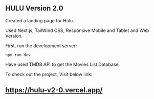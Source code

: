 ## HULU Version 2.0

Created a landing page for Hulu.

Used Next.js, TailWind CSS, Responsive Mobile and Tablet and Web Version.

First, run the development server:

```
npm run dev
```

Have used TMDB API to get the Movies List Database.

To check out the project, Visit below link:

## https://hulu-v2-0.vercel.app/
